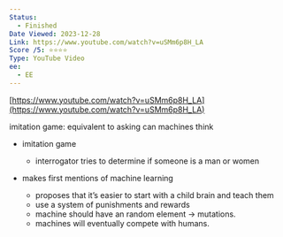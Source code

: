 ```yaml
---
Status:
  - Finished
Date Viewed: 2023-12-28
Link: https://www.youtube.com/watch?v=uSMm6p8H_LA
Score /5: ⭐️⭐️⭐️⭐️
Type: YouTube Video
ee:
  - EE
---
```

[https://www.youtube.com/watch?v=uSMm6p8H_LA](https://www.youtube.com/watch?v=uSMm6p8H_LA)

imitation game: equivalent to asking can machines think

- imitation game
    - interrogator tries to determine if someone is a man or women
- makes first mentions of machine learning
    
    - proposes that it’s easier to start with a child brain and teach them
    - use a system of punishments and rewards
    - machine should have an random element → mutations.
    - machines will eventually compete with humans.